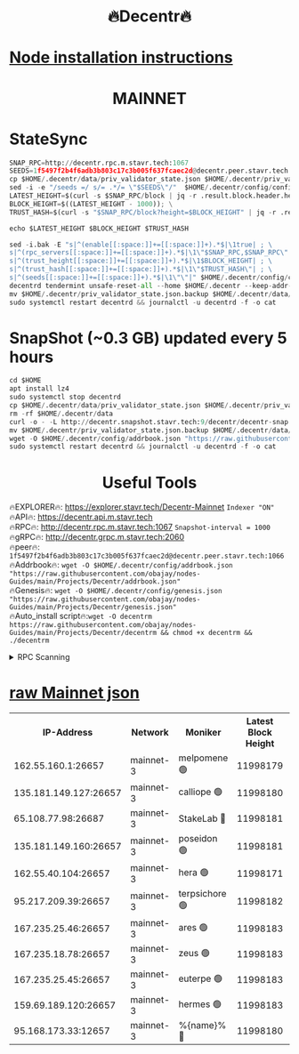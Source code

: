 <h1 align="center"> 🔥Decentr🔥</h1>

[Node installation instructions](https://github.com/obajay/nodes-Guides/tree/main/Projects/Decentr)
=
<h1 align="center"> MAINNET</h1>

# StateSync
```python
SNAP_RPC=http://decentr.rpc.m.stavr.tech:1067
SEEDS=1f5497f2b4f6adb3b803c17c3b005f637fcaec2d@decentr.peer.stavr.tech:1066
cp $HOME/.decentr/data/priv_validator_state.json $HOME/.decentr/priv_validator_state.json.backup
sed -i -e "/seeds =/ s/= .*/= \"$SEEDS\"/"  $HOME/.decentr/config/config.toml
LATEST_HEIGHT=$(curl -s $SNAP_RPC/block | jq -r .result.block.header.height); \
BLOCK_HEIGHT=$((LATEST_HEIGHT - 1000)); \
TRUST_HASH=$(curl -s "$SNAP_RPC/block?height=$BLOCK_HEIGHT" | jq -r .result.block_id.hash)

echo $LATEST_HEIGHT $BLOCK_HEIGHT $TRUST_HASH

sed -i.bak -E "s|^(enable[[:space:]]+=[[:space:]]+).*$|\1true| ; \
s|^(rpc_servers[[:space:]]+=[[:space:]]+).*$|\1\"$SNAP_RPC,$SNAP_RPC\"| ; \
s|^(trust_height[[:space:]]+=[[:space:]]+).*$|\1$BLOCK_HEIGHT| ; \
s|^(trust_hash[[:space:]]+=[[:space:]]+).*$|\1\"$TRUST_HASH\"| ; \
s|^(seeds[[:space:]]+=[[:space:]]+).*$|\1\"\"|" $HOME/.decentr/config/config.toml
decentrd tendermint unsafe-reset-all --home $HOME/.decentr --keep-addr-book
mv $HOME/.decentr/priv_validator_state.json.backup $HOME/.decentr/data/priv_validator_state.json
sudo systemctl restart decentrd && journalctl -u decentrd -f -o cat
```
# SnapShot (~0.3 GB) updated every 5 hours
```python
cd $HOME
apt install lz4
sudo systemctl stop decentrd
cp $HOME/.decentr/data/priv_validator_state.json $HOME/.decentr/priv_validator_state.json.backup
rm -rf $HOME/.decentr/data
curl -o - -L http://decentr.snapshot.stavr.tech:9/decentr/decentr-snap.tar.lz4 | lz4 -c -d - | tar -x -C $HOME/.decentr --strip-components 2
mv $HOME/.decentr/priv_validator_state.json.backup $HOME/.decentr/data/priv_validator_state.json
wget -O $HOME/.decentr/config/addrbook.json "https://raw.githubusercontent.com/obajay/nodes-Guides/main/Projects/Decentr/addrbook.json"
sudo systemctl restart decentrd && journalctl -u decentrd -f -o cat
```

 <h1 align="center"> Useful Tools</h1>

🔥EXPLORER🔥:     https://explorer.stavr.tech/Decentr-Mainnet        `Indexer "ON"` \
🔥API🔥:          https://decentr.api.m.stavr.tech \
🔥RPC🔥:          http://decentr.rpc.m.stavr.tech:1067              `Snapshot-interval = 1000` \
🔥gRPC🔥:         http://decentr.grpc.m.stavr.tech:2060 \
🔥peer🔥:         `1f5497f2b4f6adb3b803c17c3b005f637fcaec2d@decentr.peer.stavr.tech:1066` \
🔥Addrbook🔥:  `wget -O $HOME/.decentr/config/addrbook.json "https://raw.githubusercontent.com/obajay/nodes-Guides/main/Projects/Decentr/addrbook.json"` \
🔥Genesis🔥:  `wget -O $HOME/.decentr/config/genesis.json "https://raw.githubusercontent.com/obajay/nodes-Guides/main/Projects/Decentr/genesis.json"` \
🔥Auto_install script🔥:`wget -O decentrm https://raw.githubusercontent.com/obajay/nodes-Guides/main/Projects/Decentr/decentrm && chmod +x decentrm && ./decentrm`

<details>
<summary>RPC Scanning</summary>

<h2 align="center"> We scan nodes in real time every 4 hours. And we provide the final result of RPC endpoints.
We cannot influence the operation of these nodes in any way. </h2>


```python
If Voting Power is higher than 0 --> then the Node is a validator of the network and may be subject to attack and be a potential threat to the chain.
```
```python
We marked such validators with a red symbol
```

</details>

[raw Mainnet json](https://rpc-check.decentrm.stavr.tech/decentrm/rpc-decentrm-result.json)
=



<table><tr><th>IP-Address</th><th>Network</th><th>Moniker</th><th>Latest Block Height</th><th>Earliest Block Height</th><th>Catching Up</th><th>Tx Index</th><th>Voting Power</th><th>Scan Time</th></tr><tr><td>162.55.160.1:26657</td><td>mainnet-3</td><td>melpomene 🟢</td><td>11998179</td><td>1688950</td><td>False</td><td>on</td><td>0</td><td>2023-12-16T22:13:47.077043359UTC</td></tr><tr><td>135.181.149.127:26657</td><td>mainnet-3</td><td>calliope 🟢</td><td>11998180</td><td>1688950</td><td>False</td><td>on</td><td>0</td><td>2023-12-16T22:13:47.468093055UTC</td></tr><tr><td>65.108.77.98:26687</td><td>mainnet-3</td><td>StakeLab 🔴</td><td>11998181</td><td>1688950</td><td>False</td><td>on</td><td>5280827</td><td>2023-12-16T22:13:54.838558656UTC</td></tr><tr><td>135.181.149.160:26657</td><td>mainnet-3</td><td>poseidon 🟢</td><td>11998181</td><td>1688950</td><td>False</td><td>on</td><td>0</td><td>2023-12-16T22:13:57.458951492UTC</td></tr><tr><td>162.55.40.104:26657</td><td>mainnet-3</td><td>hera 🟢</td><td>11998171</td><td>1688950</td><td>False</td><td>on</td><td>0</td><td>2023-12-16T22:13:59.831582720UTC</td></tr><tr><td>95.217.209.39:26657</td><td>mainnet-3</td><td>terpsichore 🟢</td><td>11998182</td><td>1688950</td><td>False</td><td>on</td><td>0</td><td>2023-12-16T22:14:02.244369977UTC</td></tr><tr><td>167.235.25.46:26657</td><td>mainnet-3</td><td>ares 🟢</td><td>11998183</td><td>1688950</td><td>False</td><td>on</td><td>0</td><td>2023-12-16T22:14:04.605571472UTC</td></tr><tr><td>167.235.18.78:26657</td><td>mainnet-3</td><td>zeus 🟢</td><td>11998183</td><td>1688950</td><td>False</td><td>on</td><td>0</td><td>2023-12-16T22:14:06.899443964UTC</td></tr><tr><td>167.235.25.45:26657</td><td>mainnet-3</td><td>euterpe 🟢</td><td>11998183</td><td>1688950</td><td>False</td><td>on</td><td>0</td><td>2023-12-16T22:14:09.219057301UTC</td></tr><tr><td>159.69.189.120:26657</td><td>mainnet-3</td><td>hermes 🟢</td><td>11998183</td><td>1688950</td><td>False</td><td>on</td><td>0</td><td>2023-12-16T22:14:09.527226709UTC</td></tr><tr><td>95.168.173.33:12657</td><td>mainnet-3</td><td>%{name}% 🔴</td><td>11998180</td><td>8964001</td><td>False</td><td>on</td><td>4161995</td><td>2023-12-16T22:13:48.128951417UTC</td></tr></table>